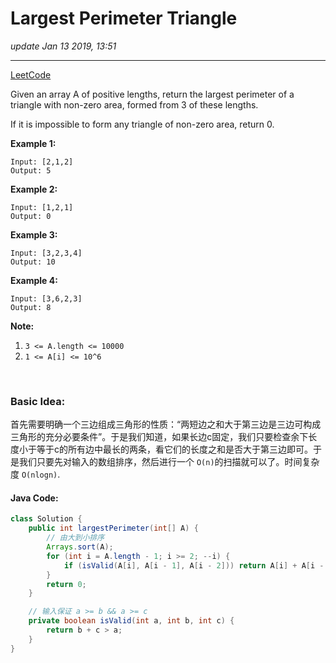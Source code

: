 # Largest Perimeter Triangle
_update Jan 13 2019, 13:51_

---
[LeetCode](https://leetcode.com/problems/largest-perimeter-triangle/)

Given an array A of positive lengths, return the largest perimeter of a triangle with non-zero area, formed from 3 of these lengths.

If it is impossible to form any triangle of non-zero area, return 0.


**Example 1:**

    Input: [2,1,2]
    Output: 5

**Example 2:**

    Input: [1,2,1]
    Output: 0

**Example 3:**

    Input: [3,2,3,4]
    Output: 10

**Example 4:**

    Input: [3,6,2,3]
    Output: 8
 
**Note:**

1. `3 <= A.length <= 10000`
2. `1 <= A[i] <= 10^6`

<br/>

### Basic Idea:
首先需要明确一个三边组成三角形的性质：“两短边之和大于第三边是三边可构成三角形的充分必要条件”。于是我们知道，如果长边c固定，我们只要检查余下长度小于等于c的所有边中最长的两条，看它们的长度之和是否大于第三边即可。于是我们只要先对输入的数组排序，然后进行一个 `O(n)`的扫描就可以了。时间复杂度 `O(nlogn)`.

#### Java Code:
```java
class Solution {
    public int largestPerimeter(int[] A) {
        // 由大到小排序
        Arrays.sort(A);
        for (int i = A.length - 1; i >= 2; --i) {
            if (isValid(A[i], A[i - 1], A[i - 2])) return A[i] + A[i - 1] + A[i - 2];
        }
        return 0;
    }

    // 输入保证 a >= b && a >= c
    private boolean isValid(int a, int b, int c) {
        return b + c > a;
    }
}
```

